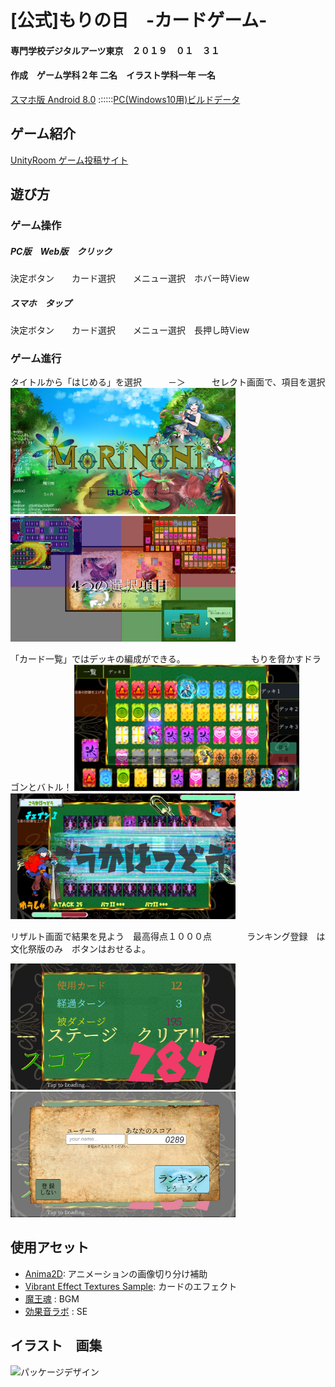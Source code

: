 # [公式]もりの日　-カードゲーム-

#### 専門学校デジタルアーツ東京　２０１９　０１　３１  
#### 作成　ゲーム学科２年 二名　イラスト学科一年 一名

[スマホ版 Android 8.0](https://drive.google.com/file/d/1qKLdKwL3KQ9S63bSLf7i473dU509FfxL/view?usp=sharing) ::::::[PC(Windows10用)ビルドデータ](https://drive.google.com/open?id=1hm3QZ-aOlAoActNB-uRcRs6OGub2zxp7)


## ゲーム紹介

[UnityRoom ゲーム投稿サイト](https://unityroom.com/games/morinohi_datgames)


## 遊び方

### ゲーム操作

##### PC版　Web版　クリック　

決定ボタン　　カード選択　　メニュー選択　ホバー時View

##### スマホ　タップ

決定ボタン　　カード選択　　メニュー選択　長押し時View

### ゲーム進行

タイトルから「はじめる」を選択　　　－＞　　　セレクト画面で、項目を選択
<img src="https://github.com/175B005/Morinohi/blob/master/d2.png?raw=true" width="360px">  <img src="https://github.com/175B005/Morinohi/blob/master/d1.png?raw=true" width="360px">


「カード一覧」ではデッキの編成ができる。　　　　　　　　もりを脅かすドラゴンとバトル！
<img src="https://github.com/175B005/Morinohi/blob/master/d3.png?raw=true" width="360px">  <img src="https://github.com/175B005/Morinohi/blob/master/d4.png?raw=true" width="360px">


リザルト画面で結果を見よう　最高得点１０００点　　　　ランキング登録　は　文化祭版のみ　ボタンはおせるよ。

<img src="https://github.com/175B005/Morinohi/blob/master/d5.png?raw=true" width="360px">  <img src="https://github.com/175B005/Morinohi/blob/master/d6.png?raw=true" width="360px">


## 使用アセット

- [Anima2D](https://assetstore.unity.com/packages/essentials/unity-anima2d-79840): アニメーションの画像切り分け補助
- [Vibrant Effect Textures Sample](https://assetstore.unity.com/packages/2d/textures-materials/abstract/vibrant-effect-textures-sample-35514): カードのエフェクト
- [魔王魂](https://maoudamashii.jokersounds.com/) : BGM
- [効果音ラボ](https://soundeffect-lab.info/) : SE

## イラスト　画集

<img src="https://github.com/175B005/Morinohi/blob/master/%E3%82%82%E3%82%8A%E3%81%AE%E6%97%A5.png?raw=true" width="320px" title="パッケージデザイン">


